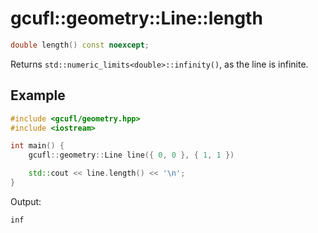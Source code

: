 # gcufl::geometry::Line::length
```cpp
double length() const noexcept;
```
Returns `std::numeric_limits<double>::infinity()`, as the line is infinite.
## Example
```cpp
#include <gcufl/geometry.hpp>
#include <iostream>

int main() {
	gcufl::geometry::Line line({ 0, 0 }, { 1, 1 })

	std::cout << line.length() << '\n';
}
```
Output:
```
inf
```
